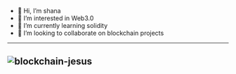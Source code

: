 - 👋 Hi, I’m shana
- 👀 I’m interested in Web3.0
- 🌱 I’m currently learning solidity
- 💞️ I’m looking to collaborate on blockchain projects

<!---
randomshana1/randomshana1 is a ✨ special ✨ repository because its `README.md` (this file) appears on your GitHub profile.
You can click the Preview link to take a look at your changes.
--->
---------------------------------------------------------------------------------------------------------------
![blockchain-jesus](https://user-images.githubusercontent.com/101309741/159693268-14422eab-07c1-4ea8-bfd2-3c41ceb4240b.png)
---------------------------------------------------------------------------------------------------------------
